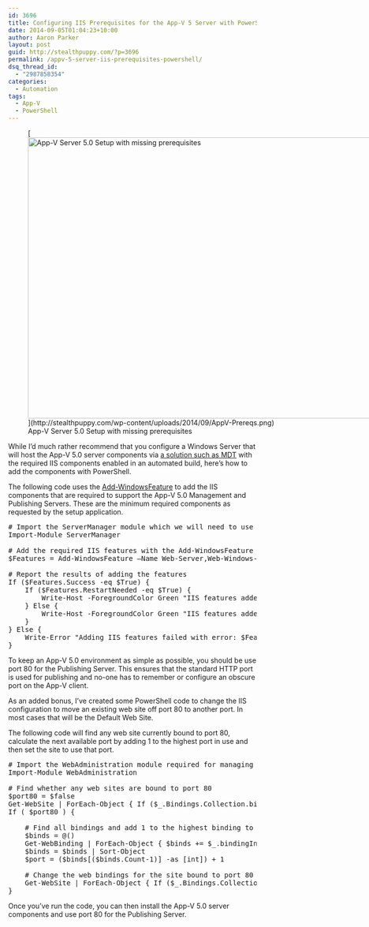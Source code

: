 ```yaml
---
id: 3696
title: Configuring IIS Prerequisites for the App-V 5 Server with PowerShell
date: 2014-09-05T01:04:23+10:00
author: Aaron Parker
layout: post
guid: http://stealthpuppy.com/?p=3696
permalink: /appv-5-server-iis-prerequisites-powershell/
dsq_thread_id:
  - "2987858354"
categories:
  - Automation
tags:
  - App-V
  - PowerShell
---
```

<figure id="attachment_3697" aria-describedby="caption-attachment-3697" style="width: 756px" class="wp-caption alignnone">[<img class="size-full wp-image-3697" src="http://stealthpuppy.com/wp-content/uploads/2014/09/AppV-Prereqs.png" alt="App-V Server 5.0 Setup with missing prerequisites" width="756" height="570" srcset="https://stealthpuppy.com/wp-content/uploads/2014/09/AppV-Prereqs.png 756w, https://stealthpuppy.com/wp-content/uploads/2014/09/AppV-Prereqs-150x113.png 150w, https://stealthpuppy.com/wp-content/uploads/2014/09/AppV-Prereqs-300x226.png 300w, https://stealthpuppy.com/wp-content/uploads/2014/09/AppV-Prereqs-624x470.png 624w" sizes="(max-width: 756px) 100vw, 756px" />](http://stealthpuppy.com/wp-content/uploads/2014/09/AppV-Prereqs.png)<figcaption id="caption-attachment-3697" class="wp-caption-text">App-V Server 5.0 Setup with missing prerequisites</figcaption></figure>

While I&#8217;d much rather recommend that you configure a Windows Server that will host the App-V 5.0 server components via [a solution such as MDT](http://stealthpuppy.com/briforum-2014-hands-off-my-gold-image-the-slides/) with the required IIS components enabled in an automated build, here&#8217;s how to add the components with PowerShell.

The following code uses the [Add-WindowsFeature](http://go.microsoft.com/fwlink/p/?linkid=287571) to add the IIS components that are required to support the App-V 5.0 Management and Publishing Servers. These are the minimum required components as requested by the setup application.

<pre class="lang:ps decode:true " title="Adding IIS features to support App-V Server 5.0"># Import the ServerManager module which we will need to use the Add-WindowsFeature cmdlet
Import-Module ServerManager

# Add the required IIS features with the Add-WindowsFeature cmdletw 
$Features = Add-WindowsFeature –Name Web-Server,Web-Windows-Auth,Web-Mgmt-Tools,Web-ISAPI-Ext,Web-ISAPI-Filter,NET-Framework-45-ASPNET,Web-Asp-Net45,Web-Net-Ext45

# Report the results of adding the features
If ($Features.Success -eq $True) {
    If ($Features.RestartNeeded -eq $True) { 
        Write-Host -ForegroundColor Green "IIS features added successfully and reboot required."
    } Else {
        Write-Host -ForegroundColor Green "IIS features added successfully."
    }
} Else {
    Write-Error "Adding IIS features failed with error: $Features.ExitCode"
}</pre>

To keep an App-V 5.0 environment as simple as possible, you should be use port 80 for the Publishing Server. This ensures that the standard HTTP port is used for publishing and no-one has to remember or configure an obscure port on the App-V client.

As an added bonus, I&#8217;ve created some PowerShell code to change the IIS configuration to move an existing web site off port 80 to another port. In most cases that will be the Default Web Site.

The following code will find any web site currently bound to port 80, calculate the next available port by adding 1 to the highest port in use and then set the site to use that port.

<pre class="lang:ps decode:true " title="Moving any IIS website off port 80"># Import the WebAdministration module required for managing IIS
Import-Module WebAdministration

# Find whether any web sites are bound to port 80
$port80 = $false
Get-WebSite | ForEach-Object { If ($_.Bindings.Collection.bindingInformation -like "*:80:*") { $port80 = $True } }
If ( $port80 ) {

    # Find all bindings and add 1 to the highest binding to create a new port to bind the web site to
    $binds = @()
    Get-WebBinding | ForEach-Object { $binds += $_.bindingInformation.Split(":") }
    $binds = $binds | Sort-Object
    $port = ($binds[($binds.Count-1)] -as [int]) + 1

    # Change the web bindings for the site bound to port 80 to the new calculated port number
    Get-WebSite | ForEach-Object { If ($_.Bindings.Collection.bindingInformation -like "*:80:*") { Set-WebBinding -Name $_.Name -BindingInformation "*:80:" -PropertyName Port -Value $port } }
}</pre>

Once you&#8217;ve run the code, you can then install the App-V 5.0 server components and use port 80 for the Publishing Server.